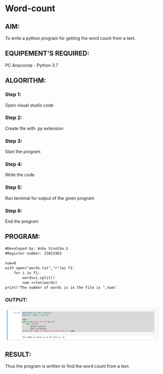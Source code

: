 # Word-count
## AIM:
To write a python program for getting the word count from a text.
## EQUIPEMENT'S REQUIRED: 
PC
Anaconda - Python 3.7
## ALGORITHM: 
### Step 1:
Open visual studio code

### Step 2: 
Create file  with .py extension
 
### Step 3:
Start the program 

### Step 4:  
Write the code

### Step 5: 
Run terminal for output of the given program

### Step 6: 
End the program

## PROGRAM:
```
#Developed by: Anbu Vinotha.S
#Register number: 23013363

num=0
with open("words.txt","r")as f1:
    for i in f1:
        words=i.split()
        num +=len(words)
print("The number of words is in the file is ",num)

```

### OUTPUT:
![output](<word ss.png>)


## RESULT:
Thus the program is written to find the word count from a text.
